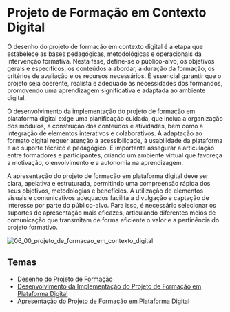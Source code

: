 # Projeto de Formação em Contexto Digital

O desenho do projeto de formação em contexto digital é a etapa que estabelece as bases pedagógicas, metodológicas e operacionais da intervenção formativa. Nesta fase, define-se o público-alvo, os objetivos gerais e específicos, os conteúdos a abordar, a duração da formação, os critérios de avaliação e os recursos necessários. É essencial garantir que o projeto seja coerente, realista e adequado às necessidades dos formandos, promovendo uma aprendizagem significativa e adaptada ao ambiente digital.

O desenvolvimento da implementação do projeto de formação em plataforma digital exige uma planificação cuidada, que inclua a organização dos módulos, a construção dos conteúdos e atividades, bem como a integração de elementos interativos e colaborativos. A adaptação ao formato digital requer atenção à acessibilidade, à usabilidade da plataforma e ao suporte técnico e pedagógico. É importante assegurar a articulação entre formadores e participantes, criando um ambiente virtual que favoreça a motivação, o envolvimento e a autonomia na aprendizagem.

A apresentação do projeto de formação em plataforma digital deve ser clara, apelativa e estruturada, permitindo uma compreensão rápida dos seus objetivos, metodologias e benefícios. A utilização de elementos visuais e comunicativos adequados facilita a divulgação e captação de interesse por parte do público-alvo. Para isso, é necessário selecionar os suportes de apresentação mais eficazes, articulando diferentes meios de comunicação que transmitam de forma eficiente o valor e a pertinência do projeto formativo.

![06_00_projeto_de_formacao_em_contexto_digital](figures/06_00_projeto_de_formacao_em_contexto_digital.svg)

## Temas
- [Desenho do Projeto de Formação](06_01_desenho_do_projeto_de_formacao.md)
- [Desenvolvimento da Implementação do Projeto de Formação em Plataforma Digital](06_02_desenvolvimento_da_implementacao_do_projeto_de_formacao_em_plataforma_digital.md)
- [Apresentação do Projeto de Formação em Plataforma Digital](06_03_apresentacao_do_projeto_de_formacao_em_plataforma_digital.md)